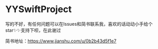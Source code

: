# YYSwiftProject
写的不好，有任何问题可以在Issues和简书联系我，喜欢的话动动小手给个star✨✨支持下呗，在此谢过

简书地址：https://www.jianshu.com/u/0b2b43d5f1e7
